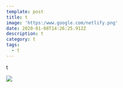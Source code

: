 ```yaml
---
template: post
title: t
image: 'https:/www.google.com/netlify.png'
date: 2020-01-08T14:26:25.912Z
description: t
category: t
tags:
  - t
---
```

t

![](https:/www.google.com/netlify.png)
